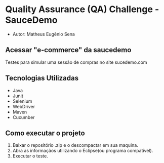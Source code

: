 # Quality Assurance (QA) Challenge - SauceDemo

* Autor: Matheus Eugênio Sena

## Acessar "e-commerce" da saucedemo

Testes para simular uma sessão de compras no site sucedemo.com

## Tecnologias Utilizadas

 - Java 
 - Junit 
 - Selenium 
 - WebDriver 
 - Maven
 - Cucumber

## Como executar o projeto
 
 1. Baixar o repositório .zip e o descompactar em sua maquina.
 2. Abra as informaçãos utilizando o Eclipse(ou programa compativel).
 3. Executar o teste.

